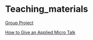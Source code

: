 # Teaching_materials

[Group Project](https://andrahiriscau.github.io/Teaching_materials/Group_project.html)

[How to Give an Applied Micro Talk](https://andrahiriscau.github.io/Teaching_materials/Jesse%20Shapiro_How%20to%20give%20an%20applied%20mirco%20talk.pdf)
